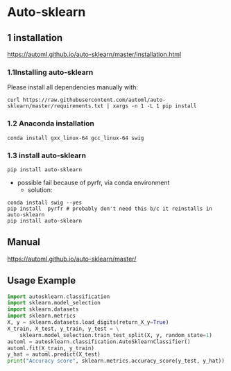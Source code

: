# Auto-sklearn

## 1 installation
https://automl.github.io/auto-sklearn/master/installation.html
### 1.1Installing auto-sklearn
Please install all dependencies manually with:
```
curl https://raw.githubusercontent.com/automl/auto-sklearn/master/requirements.txt | xargs -n 1 -L 1 pip install
```
### 1.2 Anaconda installation
```
conda install gxx_linux-64 gcc_linux-64 swig
```
### 1.3 install auto-sklearn
```
pip install auto-sklearn
```
- possible fail because of pyrfr, via conda environment
    - solution:
```
conda install swig --yes
pip install  pyrfr # probably don't need this b/c it reinstalls in auto-sklearn
pip install auto-sklearn
```
## Manual
https://automl.github.io/auto-sklearn/master/

## Usage Example
```python
import autosklearn.classification
import sklearn.model_selection
import sklearn.datasets
import sklearn.metrics
X, y = sklearn.datasets.load_digits(return_X_y=True)
X_train, X_test, y_train, y_test = \
    sklearn.model_selection.train_test_split(X, y, random_state=1)
automl = autosklearn.classification.AutoSklearnClassifier()
automl.fit(X_train, y_train)
y_hat = automl.predict(X_test)
print("Accuracy score", sklearn.metrics.accuracy_score(y_test, y_hat))
```

